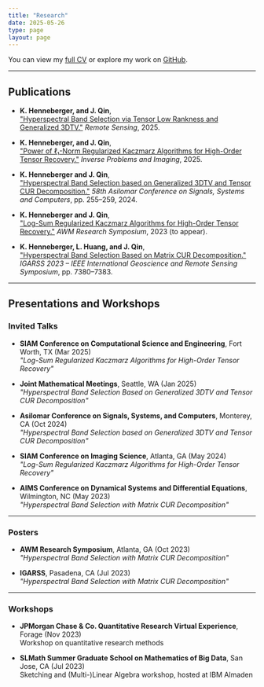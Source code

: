 ```yaml
---
title: "Research"
date: 2025-05-26
type: page
layout: page
---
```


You can view my [full CV](../uploads/resume.pdf) or explore my work on [GitHub](https://github.com/khenneberger).

---

## Publications

- **K. Henneberger, and J. Qin**,  
  ["Hyperspectral Band Selection via Tensor Low Rankness and Generalized 3DTV."](https://www.mdpi.com/2072-4292/17/4/567) *Remote Sensing*, 2025.

- **K. Henneberger, and J. Qin**,  
  ["Power of ℓ₁-Norm Regularized Kaczmarz Algorithms for High-Order Tensor Recovery."](https://www.aimsciences.org/article/doi/10.3934/ipi.2025013) *Inverse Problems and Imaging*, 2025.

- **K. Henneberger and J. Qin**,  
  ["Hyperspectral Band Selection based on Generalized 3DTV and Tensor CUR Decomposition."](https://arxiv.org/abs/2405.00951) *58th Asilomar Conference on Signals, Systems and Computers*, pp. 255–259, 2024.

- **K. Henneberger and J. Qin**,  
  ["Log-Sum Regularized Kaczmarz Algorithms for High-Order Tensor Recovery."](https://arxiv.org/abs/2311.00783) *AWM Research Symposium*, 2023 (to appear).

- **K. Henneberger, L. Huang, and J. Qin**,  
  ["Hyperspectral Band Selection Based on Matrix CUR Decomposition."](https://ieeexplore-ieee-org.ezproxy.uky.edu/document/10282944) *IGARSS 2023 – IEEE International Geoscience and Remote Sensing Symposium*, pp. 7380–7383.

---

## Presentations and Workshops

### Invited Talks

- **SIAM Conference on Computational Science and Engineering**, Fort Worth, TX (Mar 2025)  
  *"Log-Sum Regularized Kaczmarz Algorithms for High-Order Tensor Recovery"*

- **Joint Mathematical Meetings**, Seattle, WA (Jan 2025)  
  *"Hyperspectral Band Selection Based on Generalized 3DTV and Tensor CUR Decomposition"*

- **Asilomar Conference on Signals, Systems, and Computers**, Monterey, CA (Oct 2024)  
  *"Hyperspectral Band Selection based on Generalized 3DTV and Tensor CUR Decomposition"*

- **SIAM Conference on Imaging Science**, Atlanta, GA (May 2024)  
  *"Log-Sum Regularized Kaczmarz Algorithms for High-Order Tensor Recovery"*

- **AIMS Conference on Dynamical Systems and Differential Equations**, Wilmington, NC (May 2023)  
  *"Hyperspectral Band Selection with Matrix CUR Decomposition"*

---
### Posters

- **AWM Research Symposium**, Atlanta, GA (Oct 2023)  
  *"Hyperspectral Band Selection with Matrix CUR Decomposition"*

- **IGARSS**, Pasadena, CA (Jul 2023)  
  *"Hyperspectral Band Selection with Matrix CUR Decomposition"*


---

### Workshops

- **JPMorgan Chase & Co. Quantitative Research Virtual Experience**, Forage (Nov 2023)  
  Workshop on quantitative research methods

- **SLMath Summer Graduate School on Mathematics of Big Data**, San Jose, CA (Jul 2023)  
  Sketching and (Multi-)Linear Algebra workshop, hosted at IBM Almaden

